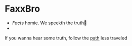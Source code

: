 # FaxxBro
* *Facts*  homie. We speekth the truth:pig:
* 
 If you wanna hear some truth, follow the [path](http://www.netflix.com/) less traveled


